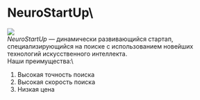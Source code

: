 # NeuroStartUp\
![](https://netology-code.github.io/git-homeworks/introduction/assets/logo.png)\
*NeuroStartUp* — динамически развивающийся стартап, специализирующийся на поиске с использованием новейших технологий искусственного интеллекта.\
Наши преимущества:\
1. Высокая точность поиска
2. Высокая скорость поиска
3. Низкая цена